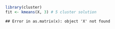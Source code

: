 

```r
library(cluster)
fit <- kmeans(X, 3) # 5 cluster solution
```

```
## Error in as.matrix(x): object 'X' not found
```

